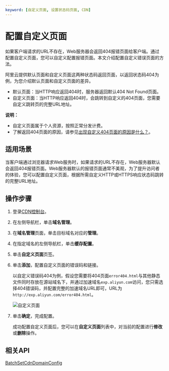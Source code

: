 ```yaml
---
keyword: [自定义页面, 设置状态码页面, CDN]
---
```


# 配置自定义页面

如果客户端请求的URL不存在，Web服务器会返回404报错页面给客户端。通过配置自定义页面，您可以自定义配置报错页面。本文介绍配置自定义错误页面的方法。

阿里云提供默认页面和自定义页面这两种状态码返回页面，以返回状态码404为例，为您介绍默认页面和自定义页面的差异。

-   默认页面：当HTTP响应返回404时，服务器返回默认404 Not Found页面。
-   自定义页面：当HTTP响应返回404时，会跳转到自定义的404页面，您需要自定义跳转页的完整URL地址。

**说明：**

-   自定义页面属于个人资源，按照正常分发计费。
-   了解返回404页面的原因，请参见[出现自定义404页面的原因是什么？]()。

## 适用场景

当客户端通过浏览器请求Web服务时，如果请求的URL不存在，Web服务器默认会返回404报错页面。Web服务器默认的报错页面通常不美观，为了提升访问者的体验，您可以配置自定义页面，根据所需自定义HTTP或HTTPS响应状态码跳转的完整URL地址。

## 操作步骤

1.  登录[CDN控制台](https://cdn.console.aliyun.com)。

2.  在左侧导航栏，单击**域名管理**。

3.  在**域名管理**页面，单击目标域名对应的**管理**。

4.  在指定域名的左侧导航栏，单击**缓存配置**。

5.  单击**自定义页面**页签。

6.  单击**添加**，配置自定义页面的错误码和链接。

    以自定义错误码404为例，假设您需要将404页面`error404.html`与其他静态文件同时存放在源站域名下，并通过加速域名`exp.aliyun.com`访问，您只需选择404错误码，并配置完整的加速域名URL即可，URL为`http://exp.aliyun.com/error404.html`。

    ![自定义页面](https://static-aliyun-doc.oss-accelerate.aliyuncs.com/assets/img/zh-CN/0185947061/p7276.png)

7.  单击**确定**，完成配置。

    成功配置自定义页面后，您可以在**自定义页面**列表中，对当前的配置进行**修改**或**删除**操作。


## 相关API

[BatchSetCdnDomainConfig](/intl.zh-CN/新版API参考/域名管理类接口/批量配置域名.md)

